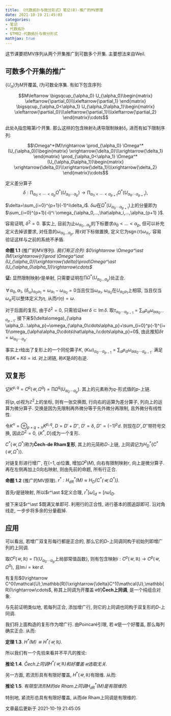 ```yaml
---
title: 《代数拓扑与微分形式》笔记(8)-推广的MV原理
date: 2021-10-19 21:45:03
categories: 
- 笔记
- 代数拓扑
- GTM82-代数拓扑与微分形式
mathjax: true
---
```


这节课要把MV序列从两个开集推广到可数多个开集. 主要想法来自Weil.

可数多个开集的推广
------------------

$\{U_\alpha\}$为$M$开覆盖, $I$为可数全序集. 有如下包含序列:

$$M\leftarrow \bigsqcup_{\alpha_0} U_{\alpha_0}\begin{matrix}
            \xleftarrow{\partial_0}\\\xleftarrow{\partial_1}
        \end{matrix} \bigsqcup_{\alpha_0<\alpha_1} U_{\alpha_0\alpha_1}\begin{matrix}
            \xleftarrow{\partial_0}\\\xleftarrow{\partial_1}\\\xleftarrow{\partial_2}
        \end{matrix}\cdots$$

此处$\partial_i$指忽略第$i$个开集.
那么这样的包含映射$\partial_i$诱导限制映射$\delta_i$.
进而有如下限制序列:

$$\Omega^*(M)\rightarrow \prod_{\alpha_0} \Omega^*(U_{\alpha_0})\begin{matrix}
            \xrightarrow{\delta_0}\\\xrightarrow{\delta_1}
        \end{matrix} \prod_{\alpha_0<\alpha_1} \Omega^*(U_{\alpha_0\alpha_1})\begin{matrix}
            \xrightarrow{\delta_0}\\\xrightarrow{\delta_1}\\\xrightarrow{\delta_2}
        \end{matrix}\cdots$$

定义差分算子
$$\delta: \prod_{\alpha_0<\cdots<\alpha_p} \Omega^\ast (U_{\alpha_0\cdots\alpha_p})\rightarrow \prod_{\alpha_0<\cdots<\alpha_{p+1} } \Omega^\ast (U_{\alpha_0\cdots\alpha_{p+1} }),$$

$\delta=\sum_{i=0}^{p+1}(-1)^i\delta_i$.
$\delta\omega$在$\Omega^\ast (U_{\alpha_0\cdots\alpha_{p+1} })$上的分量即为$\sum_{i=0}^{p+1}(-i)^i \omega_{\alpha_0,...,\hat\alpha_i,...,\alpha_{p+1} }$.

容易证明, $\delta^2=0$. 事实上,
目前为止$\omega_{\alpha_0...\alpha_p}$的下标要求$\alpha_0<...<\alpha_p$,
但可以补充定义去掉该要求, 对任意的$\omega_{\alpha_0...\alpha_p}$,
用$\tau$对下标做置换,
定义它为$\operatorname{sgn}(\tau)\omega_{\alpha_\tau}$.
容易验证这样与之前的系统不矛盾.

**命题 1.1** (推广的MV序列). *我们有正合列: $0\rightarrow \Omega^\ast (M)\xrightarrow{r}\prod \Omega^\ast (U_{\alpha_0})\xrightarrow{\delta}\prod\Omega^\ast (U_{\alpha_0\alpha_1})\rightarrow\cdots$* 

**证:** 显然限制映射$r$是单射,
只需要证明在$\prod \Omega^\ast (U_{\alpha_0...\alpha_p})$处正合.

$\,\forall\,\alpha_0,\alpha_1$,
$(\delta_\omega)_{\alpha_0\alpha_1}=\omega_{\alpha_1}-\omega_{\alpha_0}=0$当且仅当$\omega_{\alpha_1}$,
$\omega_{\alpha_0}$在$U_{\alpha_0\alpha_1}$上相容,
当且仅当$\omega_{\alpha}$可以整体定义为$\eta$, 从而$r(\eta)=\omega$.

对于后面的复形, 由于$\delta^2=0$,
只需验证$\ker\delta\subset \operatorname{Im}\delta$.
取$\tau_{\alpha_0\cdots\alpha_{p-1} }=\sum_{\alpha}\rho_\alpha\omega_{\alpha\alpha_0\cdots\alpha_{p-1} }$.
接下来$(\delta\omega)_{\alpha \alpha_0...\alpha_p}=\omega_{\alpha_0\cdots\alpha_p}+\sum_{i=0}^p(-1)^{i+1}\omega_{\alpha\alpha_0\cdots\hat\alpha_i\cdots\alpha_p}=0$,
由此推知$\delta{\tau}=\omega_{\alpha_0\cdots\alpha_p}$.

事实上$\tau$给出了复形上的一个同伦算子$K$,
$(K\omega)_{\alpha_0\cdots\alpha_{p-1} }=\sum_\alpha\rho_\alpha\omega_{\alpha\alpha_0\cdots\alpha_{p-1} }$.
满足有$\delta K+K\delta=\mathrm{id}$. 对上闭链, 称$K$是$\delta$的右逆.

双复形
------

记$K^{p,q}=C^p(\mathcal{U},\Omega^q)=\prod \Omega^q(U_{\alpha_0\cdots\alpha_p})$.
其上的元素称为$q$-形式值的$p$-上链.

将$(p,q)$视为$\mathbb{Z}^2$上的坐标, 则有一张交换图,
行向右的运算为差分算子, 列向上的运算为微分算子.
交换是因为先限制再外微分等于先外微分再限制, 且外微分有线性性.

令$K^n=\oplus_{p+q=n}K^{p,q}$, $D=D'+D''$, $D'=\delta$, $D''=(-1)^pd$.
则现在$D',D''$带符号交换, 因此$D^2=0$, $\{K^\ast ,D\}$成为一个复形.

$C^\ast (\mathcal{U},\Omega^\ast )$称为**Čech-de Rham复形**,
其上的元简称$D$-上链, 上同调记为$H^\ast _D\{C^\ast (\mathcal{U},\Omega^\ast )\}$.

对链复形进行增广, 在$(-1,q)$位置, 增加$\Omega^p(M)$, 向右有限制映射$r$,
向上是微分算子. 再在左侧再加上$0$向右映射, 则由先前的命题, 所有行正合.

**命题 1.2** (推广的MV原理). *$r^\ast :H^\ast _{dR}(M)\approx H_D\{C^\ast (\mathcal{U},\Omega^\ast )\}$.* 

首先$r$是链映射, 所以$r^\ast $定义合理, $r^\ast [\omega]_d=[r\omega]_D$.

接下来证$r^\ast $既满又单即可. 利用行的正合性, 进行基本的图追踪即可.
沿对角线走, 一步步将多余的分量截掉.

应用
----

可以看出, 若增广双复形每行都是正合的,
那么它的$D$-上同调同构于初始列即增广列的上同调.

取$C^p(\mathcal{U},\mathbb{R})=\prod\{U_{\alpha_0\cdots\alpha_p}\text{上局部常值函数}\}$,
则有包含映射$i:C^p(\mathcal{U},\mathbb{R})\rightarrow C^p(\mathcal{U},\Omega^0)$,
且$\operatorname{Im}i=\ker d$.

有复形$0\rightarrow C^0(\mathcal{U},\mathbb{R})\xrightarrow{\delta}C^1(\mathcal{U},\mathbb{R})\rightarrow\cdots$,
称其上同调为开覆盖$\mathcal{U}$的**Čech上同调**, 是一个纯组合对象.

与先前证明类似地, 若每列正合, 添加增广行,
则它的上同调也同构于双复形的$D$-上同调.

我们将上面构造的复形作为增广行. 由Poincaré引理,
若$\mathcal{U}$是一个好覆盖, 那么每列确实正合. 从而:

**定理 1.3**. *$H^\ast (M)\cong H^\ast (\mathcal{U},\mathbb{R})$.* 

所以我们有一个先验来看并不平凡的推论:

**推论 1.4**. *Čech上同调$H^\ast (\mathcal{U},\mathbb{R})$和好覆盖$\mathcal{U}$选取无关.* 

另一方面, 若流形具有有限好覆盖, $H^\ast (\mathcal{U},\mathbb{R})$有限维.
从而:

**推论 1.5**. *有限型流形$M$的de Rham上同调$H_{dR}^\ast (M)$是有限维的.* 

特别地, 紧流形总具有有限好覆盖, 从而de Rham上同调是有限维的.

文章最后更新于 2021-10-19 21:45:05 
